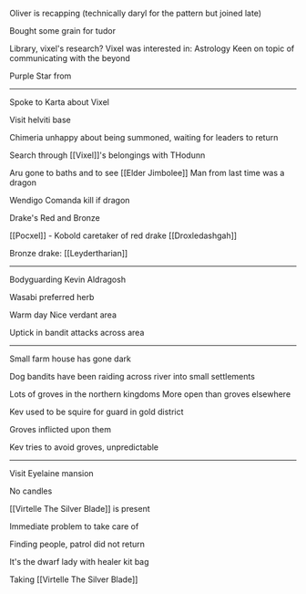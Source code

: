 Oliver is recapping (technically daryl for the pattern but joined late)

Bought some grain for tudor



Library, vixel's research?
Vixel was interested in: 
	Astrology
		Keen on topic of communicating with the beyond


Purple Star from 



<hr>


Spoke to Karta about Vixel


Visit helviti base

Chimeria unhappy about being summoned, waiting for leaders to return

Search through [[Vixel]]'s belongings with THodunn

Aru gone to baths and to see [[Elder Jimbolee]]
Man from last time was a dragon

Wendigo Comanda kill if dragon

Drake's Red and Bronze

[[Pocxel]] - Kobold caretaker of red drake [[Droxledashgah]]

Bronze drake: [[Leydertharian]]

<hr>

Bodyguarding Kevin Aldragosh

Wasabi preferred herb

Warm day
Nice verdant area

Uptick in bandit attacks across area

<hr>


Small farm house has gone dark

Dog bandits have been raiding across river into small settlements



Lots of groves in the northern kingdoms
More open than groves elsewhere

Kev used to be squire for guard in gold district

Groves inflicted upon them

Kev tries to avoid groves, unpredictable

<hr>

Visit Eyelaine mansion

No candles

[[Virtelle The Silver Blade]] is present

Immediate problem to take care of

Finding people, patrol did not return

It's the dwarf lady with healer kit bag

Taking [[Virtelle The Silver Blade]]










